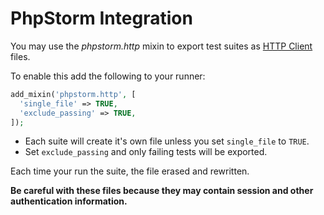 # PhpStorm Integration

You may use the _phpstorm.http_ mixin to export test suites as [HTTP Client](https://www.jetbrains.com/help/phpstorm/http-client-in-product-code-editor.html) files.

To enable this add the following to your runner:

```php
add_mixin('phpstorm.http', [
  'single_file' => TRUE,
  'exclude_passing' => TRUE,
]);
```

* Each suite will create it's own file unless you set `single_file` to `TRUE`.
* Set `exclude_passing` and only failing tests will be exported.

Each time your run the suite, the file erased and rewritten.

**Be careful with these files because they may contain session and other authentication information.**
